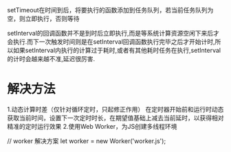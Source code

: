 setTimeout在时间到后，将要执行的函数添加到任务队列，若当前任务队列为空，则立即执行，否则等待

setInterval的回调函数并不是到时后立即执行,而是等系统计算资源空闲下来后才会执行.而下一次触发时间则是在setInterval回调函数执行完毕之后才开始计时,所以如果setInterval内执行的计算过于耗时,或者有其他耗时任务在执行,setInterval的计时会越来越不准,延迟很厉害.

# 解决方法
  1.动态计算时差（仅针对循环定时，只起修正作用）
    在定时器开始前和运行时动态获取当前时间，设置下一次定时时长，在期望值基础上减去当前延时，以获得相对精准的定时运行效果
  2.使用Web Worker，为JS创建多线程环境

  // worker 解决方案
   let worker = new Worker('worker.js');
   <script>
  // worker.js
   var count = 0;
   var runTime;
   var startTime = performance.now();
   setInterval(function(){
       runTime = performance.now();
       ++count;    
       console.log("worker任务",count + ' --- 延时：' + (runTime - (startTime + 1000))+' 毫秒');
       startTime = performance.now();
   }, 1000);
   </script>
